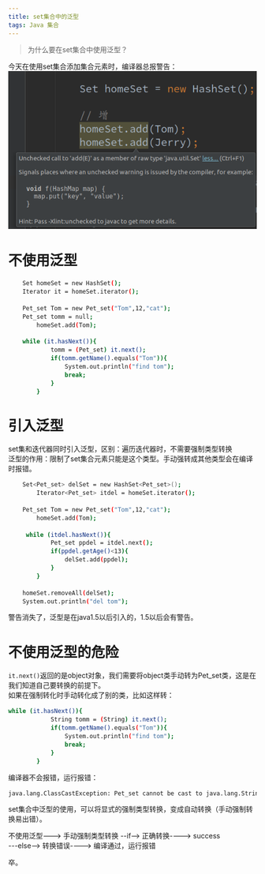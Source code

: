 ```yaml
---
title: set集合中的泛型
tags: Java 集合
---
```


> 为什么要在set集合中使用泛型？

<!--more-->

今天在使用set集合添加集合元素时，编译器总报警告：  
![](/assets/img/blog/2017/2017-11-18-warning.png)  

# 不使用泛型
```bash
	Set homeSet = new HashSet();
	Iterator it = homeSet.iterator();

	Pet_set Tom = new Pet_set("Tom",12,"cat");
	Pet_set tomm = null;
        homeSet.add(Tom);

  	while (it.hasNext()){
            tomm = (Pet_set) it.next();
            if(tomm.getName().equals("Tom")){
                System.out.println("find tom");
                break;
            }
        }
```

# 引入泛型
set集和迭代器同时引入泛型，区别：遍历迭代器时，不需要强制类型转换  
泛型的作用：限制了set集合元素只能是这个类型。手动强转成其他类型会在编译时报错。  

```bash
	Set<Pet_set> delSet = new HashSet<Pet_set>();
        Iterator<Pet_set> itdel = homeSet.iterator();

	Pet_set Tom = new Pet_set("Tom",12,"cat");
        homeSet.add(Tom);

  	 while (itdel.hasNext()){
            Pet_set ppdel = itdel.next();
            if(ppdel.getAge()<13){
                delSet.add(ppdel);
            }
        }

	homeSet.removeAll(delSet);
	System.out.println("del tom");
```

警告消失了，泛型是在java1.5以后引入的，1.5以后会有警告。  

# 不使用泛型的危险

`it.next()`返回的是object对象，我们需要将object类手动转为Pet_set类，这是在我们知道自己要转换的前提下。  
如果在强制转化时手动转化成了别的类，比如这样转：  

```bash
while (it.hasNext()){
            String tomm = (String) it.next();
            if(tomm.getName().equals("Tom")){
                System.out.println("find tom");
                break;
            }
        }
```

编译器不会报错，运行报错：  

```bash
java.lang.ClassCastException: Pet_set cannot be cast to java.lang.String
```

set集合中泛型的使用，可以将显式的强制类型转换，变成自动转换（手动强制转换易出错）。  

不使用泛型---> 手动强制类型转换 --if--> 正确转换----> success  
                             ---else--> 转换错误----> 编译通过，运行报错  

卒。  
